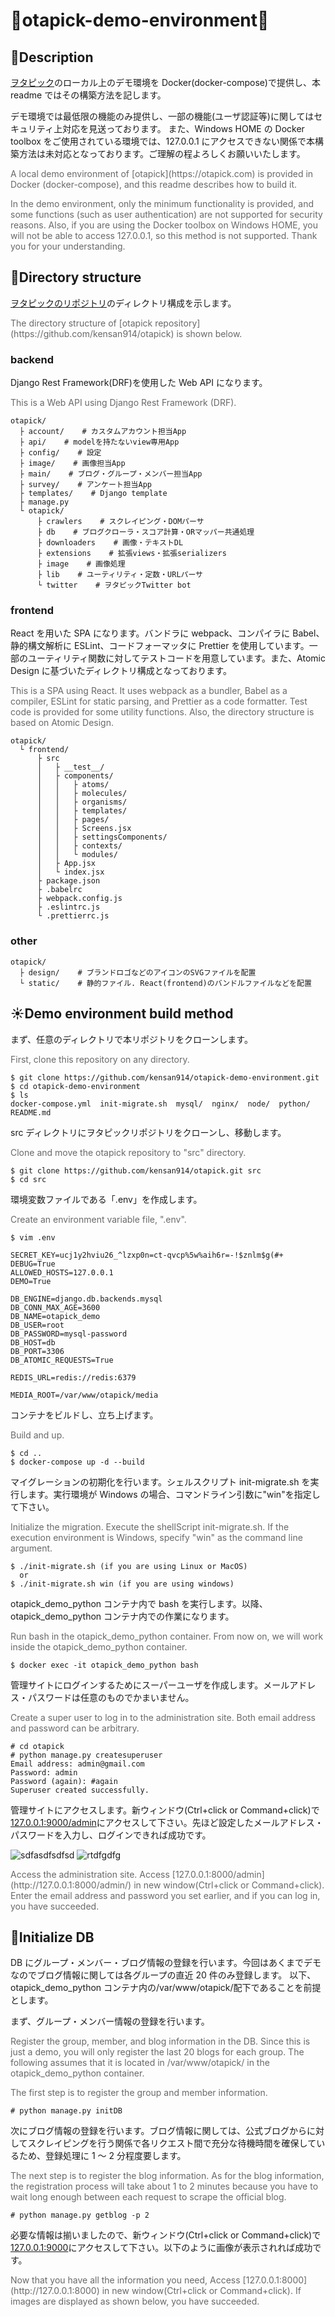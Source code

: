 # :whale:otapick-demo-environment:whale2:

## :deciduous_tree:Description

[ヲタピック](https://otapick.com)のローカル上のデモ環境を Docker(docker-compose)で提供し、本 readme ではその構築方法を記します。

デモ環境では最低限の機能のみ提供し、一部の機能(ユーザ認証等)に関してはセキュリティ上対応を見送っております。
また、Windows HOME の Docker toolbox をご使用されている環境では、127.0.0.1 にアクセスできない関係で本構築方法は未対応となっております。ご理解の程よろしくお願いいたします。

<font color="dimgray">
A local demo environment of [otapick](https://otapick.com) is provided in Docker (docker-compose), and this readme describes how to build it.

In the demo environment, only the minimum functionality is provided, and some functions (such as user authentication) are not supported for security reasons. Also, if you are using the Docker toolbox on Windows HOME, you will not be able to access 127.0.0.1, so this method is not supported. Thank you for your understanding.
</font>

## :rainbow:Directory structure

[ヲタピックのリポジトリ](https://github.com/kensan914/otapick)のディレクトリ構成を示します。

<font color="dimgray">
The directory structure of [otapick repository](https://github.com/kensan914/otapick) is shown below.
</font>

### backend

Django Rest Framework(DRF)を使用した Web API になります。

<font color="dimgray">
This is a Web API using Django Rest Framework (DRF).
</font>

```
otapick/
  ├ account/    # カスタムアカウント担当App
  ├ api/    # modelを持たないview専用App
  ├ config/    # 設定
  ├ image/    # 画像担当App
  ├ main/    # ブログ・グループ・メンバー担当App
  ├ survey/    # アンケート担当App
  ├ templates/    # Django template
  ├ manage.py
  └ otapick/
      ├ crawlers    # スクレイピング・DOMパーサ
      ├ db    # ブログクローラ・スコア計算・ORマッパー共通処理
      ├ downloaders    # 画像・テキストDL
      ├ extensions    # 拡張views・拡張serializers
      ├ image    # 画像処理
      ├ lib    # ユーティリティ・定数・URLパーサ
      └ twitter    # ヲタピックTwitter bot
```

### frontend

React を用いた SPA になります。バンドラに webpack、コンパイラに Babel、静的構文解析に ESLint、コードフォーマッタに Prettier を使用しています。一部のユーティリティ関数に対してテストコードを用意しています。また、Atomic Design に基づいたディレクトリ構成となっております。

<font color="dimgray">
This is a SPA using React. It uses webpack as a bundler, Babel as a compiler, ESLint for static parsing, and Prettier as a code formatter. Test code is provided for some utility functions. Also, the directory structure is based on Atomic Design.
</font>

```
otapick/
  └ frontend/
      ├ src
      │   ├ __test__/
      │   ├ components/
      │   │   ├ atoms/
      │   │   ├ molecules/
      │   │   ├ organisms/
      │   │   ├ templates/
      │   │   ├ pages/
      │   │   ├ Screens.jsx
      │   │   ├ settingsComponents/
      │   │   ├ contexts/
      │   │   └ modules/
      │   ├ App.jsx
      │   └ index.jsx
      ├ package.json
      ├ .babelrc
      ├ webpack.config.js
      ├ .eslintrc.js
      └ .prettierrc.js
```

### other

```
otapick/
  ├ design/    # ブランドロゴなどのアイコンのSVGファイルを配置
  └ static/    # 静的ファイル. React(frontend)のバンドルファイルなどを配置
```

## :sunny:Demo environment build method

まず、任意のディレクトリで本リポジトリをクローンします。

<font color="dimgray">
First, clone this repository on any directory.
</font>

```
$ git clone https://github.com/kensan914/otapick-demo-environment.git
$ cd otapick-demo-environment
$ ls
docker-compose.yml  init-migrate.sh  mysql/  nginx/  node/  python/  README.md
```

src ディレクトリにヲタピックリポジトリをクローンし、移動します。

<font color="dimgray">
Clone and move the otapick repository to "src" directory.
</font>

```
$ git clone https://github.com/kensan914/otapick.git src
$ cd src
```

環境変数ファイルである「.env」を作成します。

<font color="dimgray">
Create an environment variable file, ".env".
</font>

```
$ vim .env
```

```
SECRET_KEY=ucj1y2hviu26_^lzxp0n=ct-qvcp%5w%aih6r=-!$znlm$g(#+
DEBUG=True
ALLOWED_HOSTS=127.0.0.1
DEMO=True

DB_ENGINE=django.db.backends.mysql
DB_CONN_MAX_AGE=3600
DB_NAME=otapick_demo
DB_USER=root
DB_PASSWORD=mysql-password
DB_HOST=db
DB_PORT=3306
DB_ATOMIC_REQUESTS=True

REDIS_URL=redis://redis:6379

MEDIA_ROOT=/var/www/otapick/media
```

コンテナをビルドし、立ち上げます。

<font color="dimgray">
Build and up.
</font>

```
$ cd ..
$ docker-compose up -d --build
```

マイグレーションの初期化を行います。シェルスクリプト init-migrate.sh を実行します。実行環境が Windows の場合、コマンドライン引数に"win"を指定して下さい。

<font color="dimgray">
Initialize the migration. Execute the shellScript init-migrate.sh. If the execution environment is Windows, specify "win" as the command line argument.
</font>

```
$ ./init-migrate.sh (if you are using Linux or MacOS)
  or
$ ./init-migrate.sh win (if you are using windows)
```

otapick_demo_python コンテナ内で bash を実行します。以降、otapick_demo_python コンテナ内での作業になります。

<font color="dimgray">
Run bash in the otapick_demo_python container. From now on, we will work inside the otapick_demo_python container.
</font>

```
$ docker exec -it otapick_demo_python bash
```

管理サイトにログインするためにスーパーユーザを作成します。メールアドレス・パスワードは任意のものでかまいません。

<font color="dimgray">
Create a super user to log in to the administration site. Both email address and password can be arbitrary.
</font>

```
# cd otapick
# python manage.py createsuperuser
Email address: admin@gmail.com
Password: admin
Password (again): #again
Superuser created successfully.
```

管理サイトにアクセスします。新ウィンドウ(Ctrl+click or Command+click)で[127.0.0.1:9000/admin](http://127.0.0.1:9000/admin/)にアクセスして下さい。先ほど設定したメールアドレス・パスワードを入力し、ログインできれば成功です。

![sdfasdfsdfsd](https://user-images.githubusercontent.com/52157596/119133105-7a8e8580-ba76-11eb-810b-4878c5fd9c0c.PNG)
![rtdfgdfg](https://user-images.githubusercontent.com/52157596/119133109-7bbfb280-ba76-11eb-8b4a-d3305f9c1761.PNG)

<font color="dimgray">
Access the administration site. Access [127.0.0.1:8000/admin](http://127.0.0.1:8000/admin/) in new window(Ctrl+click or Command+click). Enter the email address and password you set earlier, and if you can log in, you have succeeded.
</font>

## :low_brightness:Initialize DB

DB にグループ・メンバー・ブログ情報の登録を行います。今回はあくまでデモなのでブログ情報に関しては各グループの直近 20 件のみ登録します。
以下、otapick_demo_python コンテナ内の/var/www/otapick/配下であることを前提とします。

まず、グループ・メンバー情報の登録を行います。

<font color="dimgray">
Register the group, member, and blog information in the DB. Since this is just a demo, you will only register the last 20 blogs for each group.
The following assumes that it is located in /var/www/otapick/ in the otapick_demo_python container.

The first step is to register the group and member information.
</font>

```
# python manage.py initDB
```

次にブログ情報の登録を行います。ブログ情報に関しては、公式ブログからに対してスクレイピングを行う関係で各リクエスト間で充分な待機時間を確保しているため、登録処理に 1 ～ 2 分程度要します。

<font color="dimgray">
The next step is to register the blog information. As for the blog information, the registration process will take about 1 to 2 minutes because you have to wait long enough between each request to scrape the official blog.
</font>

```
# python manage.py getblog -p 2
```

必要な情報は揃いましたので、新ウィンドウ(Ctrl+click or Command+click)で[127.0.0.1:9000](http://127.0.0.1:9000)にアクセスして下さい。以下のように画像が表示されれば成功です。

<font color="dimgray">
Now that you have all the information you need, Access [127.0.0.1:8000](http://127.0.0.1:8000) in new window(Ctrl+click or Command+click). If images are displayed as shown below, you have succeeded.
</font>
